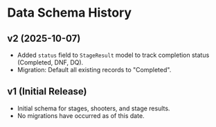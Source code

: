 # Data Schema History

## v2 (2025-10-07)
- Added `status` field to `StageResult` model to track completion status (Completed, DNF, DQ).
- Migration: Default all existing records to "Completed".

## v1 (Initial Release)
- Initial schema for stages, shooters, and stage results.
- No migrations have occurred as of this date.
